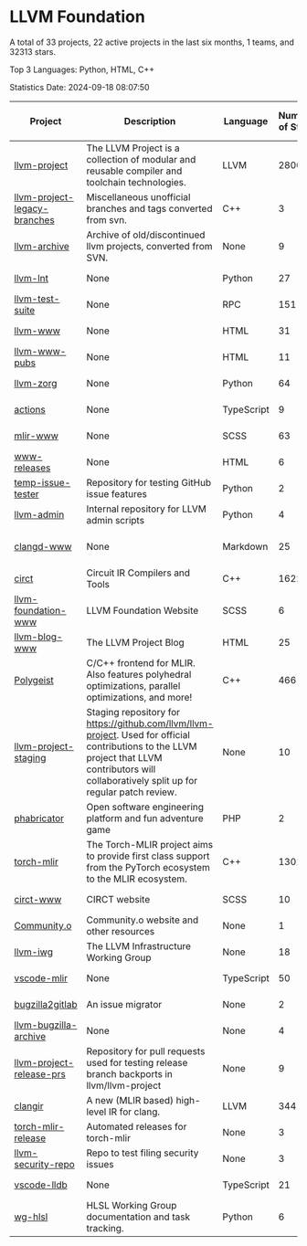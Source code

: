 # LLVM Foundation

A total of 33 projects, 22 active projects in the last six months, 1 teams, and 32313 stars.

Top 3 Languages: Python, HTML, C++

Statistics Date: 2024-09-18 08:07:50

| Project | Description | Language | Number of Stars | License | Creation Date | Last Updated Date | Last Pushed Date |
| --- | --- | --- | --- | --- | --- | --- | --- |
| [llvm-project](https://github.com/llvm/llvm-project) | The LLVM Project is a collection of modular and reusable compiler and toolchain technologies. | LLVM | 28005 | Other | 2016-12-07 | 2024-09-18 | 2024-09-18 |
| [llvm-project-legacy-branches](https://github.com/llvm/llvm-project-legacy-branches) | Miscellaneous unofficial branches and tags converted from svn. | C++ | 3 | - | 2019-01-09 | 2023-05-31 | 2019-05-14 |
| [llvm-archive](https://github.com/llvm/llvm-archive) | Archive of old/discontinued llvm projects, converted from SVN. | None | 9 | - | 2019-01-09 | 2024-07-30 | 2021-02-09 |
| [llvm-lnt](https://github.com/llvm/llvm-lnt) | None | Python | 27 | Other | 2019-01-09 | 2024-09-04 | 2024-08-28 |
| [llvm-test-suite](https://github.com/llvm/llvm-test-suite) | None | RPC | 151 | Other | 2019-01-09 | 2024-09-14 | 2024-09-17 |
| [llvm-www](https://github.com/llvm/llvm-www) | None | HTML | 31 | Other | 2019-01-09 | 2024-09-14 | 2024-09-18 |
| [llvm-www-pubs](https://github.com/llvm/llvm-www-pubs) | None | HTML | 11 | - | 2019-01-09 | 2024-07-30 | 2021-01-28 |
| [llvm-zorg](https://github.com/llvm/llvm-zorg) | None | Python | 64 | Other | 2019-01-09 | 2024-09-13 | 2024-09-13 |
| [actions](https://github.com/llvm/actions) | None | TypeScript | 9 | Other | 2019-11-18 | 2024-08-08 | 2024-08-08 |
| [mlir-www](https://github.com/llvm/mlir-www) | None | SCSS | 63 | - | 2019-12-09 | 2024-09-16 | 2024-09-18 |
| [www-releases](https://github.com/llvm/www-releases) | None | HTML | 6 | - | 2020-01-09 | 2024-09-17 | 2024-09-17 |
| [temp-issue-tester](https://github.com/llvm/temp-issue-tester) | Repository for testing GitHub issue features | Python | 2 | - | 2020-02-01 | 2024-07-30 | 2024-02-03 |
| [llvm-admin](https://github.com/llvm/llvm-admin) | Internal repository for LLVM admin scripts | Python | 4 | - | 2020-02-06 | 2024-07-30 | 2024-04-08 |
| [clangd-www](https://github.com/llvm/clangd-www) | None | Markdown | 25 | Apache License 2.0 | 2020-02-12 | 2024-09-01 | 2024-09-01 |
| [circt](https://github.com/llvm/circt) | Circuit IR Compilers and Tools | C++ | 1622 | Other | 2020-03-05 | 2024-09-16 | 2024-09-18 |
| [llvm-foundation-www](https://github.com/llvm/llvm-foundation-www) | LLVM Foundation Website | SCSS | 6 | - | 2020-04-03 | 2024-08-18 | 2024-08-18 |
| [llvm-blog-www](https://github.com/llvm/llvm-blog-www) | The LLVM Project Blog | HTML | 25 | - | 2020-06-19 | 2024-09-16 | 2024-09-16 |
| [Polygeist](https://github.com/llvm/Polygeist) | C/C++ frontend for MLIR. Also features polyhedral optimizations, parallel optimizations, and more! | C++ | 466 | Other | 2020-07-08 | 2024-09-14 | 2024-08-22 |
| [llvm-project-staging](https://github.com/llvm/llvm-project-staging) | Staging repository for https://github.com/llvm/llvm-project. Used for official contributions to the LLVM project that LLVM contributors will collaboratively split up for regular patch review. | None | 10 | Other | 2020-07-09 | 2024-07-30 | 2021-08-24 |
| [phabricator](https://github.com/llvm/phabricator) | Open software engineering platform and fun adventure game | PHP | 2 | Apache License 2.0 | 2020-07-28 | 2023-03-28 | 2021-10-07 |
| [torch-mlir](https://github.com/llvm/torch-mlir) | The Torch-MLIR project aims to provide first class support from the PyTorch ecosystem to the MLIR ecosystem. | C++ | 1301 | Other | 2020-07-30 | 2024-09-18 | 2024-09-18 |
| [circt-www](https://github.com/llvm/circt-www) | CIRCT website | SCSS | 10 | - | 2021-01-08 | 2024-09-12 | 2024-09-18 |
| [Community.o](https://github.com/llvm/Community.o) | Community.o website and other resources | None | 1 | - | 2021-02-06 | 2024-07-30 | 2023-03-16 |
| [llvm-iwg](https://github.com/llvm/llvm-iwg) | The LLVM Infrastructure Working Group | None | 18 | Other | 2021-03-02 | 2024-09-14 | 2022-08-31 |
| [vscode-mlir](https://github.com/llvm/vscode-mlir) | None | TypeScript | 50 | Other | 2021-07-28 | 2024-09-16 | 2024-05-17 |
| [bugzilla2gitlab](https://github.com/llvm/bugzilla2gitlab) | An issue migrator | None | 2 | MIT License | 2021-10-10 | 2024-05-17 | 2022-01-17 |
| [llvm-bugzilla-archive](https://github.com/llvm/llvm-bugzilla-archive) | None | None | 4 | - | 2021-11-26 | 2023-03-28 | 2021-11-28 |
| [llvm-project-release-prs](https://github.com/llvm/llvm-project-release-prs) | Repository for pull requests used for testing release branch backports in llvm/llvm-project | None | 9 | Other | 2022-05-18 | 2024-07-30 | 2023-12-11 |
| [clangir](https://github.com/llvm/clangir) | A new (MLIR based) high-level IR for clang. | LLVM | 344 | Other | 2022-08-04 | 2024-09-18 | 2024-09-18 |
| [torch-mlir-release](https://github.com/llvm/torch-mlir-release) | Automated releases for torch-mlir | None | 3 | - | 2024-02-01 | 2024-09-14 | 2024-09-14 |
| [llvm-security-repo](https://github.com/llvm/llvm-security-repo) | Repo to test filing security issues | None | 3 | - | 2024-02-22 | 2024-09-02 | 2024-06-13 |
| [vscode-lldb](https://github.com/llvm/vscode-lldb) | None | TypeScript | 21 | Other | 2024-05-15 | 2024-09-12 | 2024-09-11 |
| [wg-hlsl](https://github.com/llvm/wg-hlsl) | HLSL Working Group documentation and task tracking. | Python | 6 | Other | 2024-07-25 | 2024-09-18 | 2024-09-18 |
